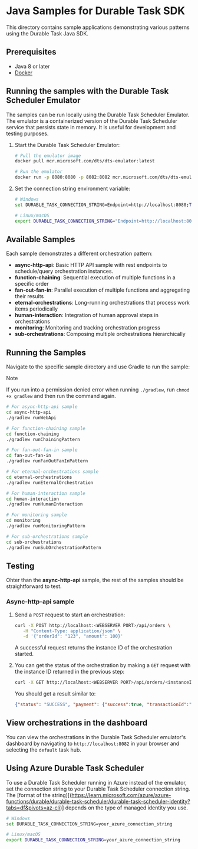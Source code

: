 # Java Samples for Durable Task SDK

This directory contains sample applications demonstrating various patterns using the Durable Task Java SDK.

## Prerequisites

- Java 8 or later
- [Docker](https://www.docker.com/get-started)

## Running the samples with the Durable Task Scheduler Emulator

The samples can be run locally using the Durable Task Scheduler Emulator. The emulator is a containerized version of the Durable Task Scheduler service that persists state in memory. It is useful for development and testing purposes.

1. Start the Durable Task Scheduler Emulator:

   ```bash
   # Pull the emulator image
   docker pull mcr.microsoft.com/dts/dts-emulator:latest

   # Run the emulator
   docker run -p 8080:8080 -p 8082:8082 mcr.microsoft.com/dts/dts-emulator:latest
   ```

2. Set the connection string environment variable:
   ```bash
   # Windows
   set DURABLE_TASK_CONNECTION_STRING=Endpoint=http://localhost:8080;TaskHub=default;Authentication=None

   # Linux/macOS
   export DURABLE_TASK_CONNECTION_STRING="Endpoint=http://localhost:8080;TaskHub=default;Authentication=None"
   ```

## Available Samples

Each sample demonstrates a different orchestration pattern:

- **async-http-api**: Basic HTTP API sample with rest endpoints to schedule/query orchestration instances.
- **function-chaining**: Sequential execution of multiple functions in a specific order
- **fan-out-fan-in**: Parallel execution of multiple functions and aggregating their results
- **eternal-orchestrations**: Long-running orchestrations that process work items periodically
- **human-interaction**: Integration of human approval steps in orchestrations
- **monitoring**: Monitoring and tracking orchestration progress
- **sub-orchestrations**: Composing multiple orchestrations hierarchically

## Running the Samples

Navigate to the specific sample directory and use Gradle to run the sample:

> [!NOTE]
> If you run into a permission denied error when running `./gradlew`, run `chmod +x gradlew` and then run the command again.

```bash
# For async-http-api sample
cd async-http-api
./gradlew runWebApi

# For function-chaining sample
cd function-chaining
./gradlew runChainingPattern

# For fan-out-fan-in sample
cd fan-out-fan-in
./gradlew runFanOutFanInPattern

# For eternal-orchestrations sample
cd eternal-orchestrations
./gradlew runEternalOrchestration

# For human-interaction sample
cd human-interaction
./gradlew runHumanInteraction

# For monitoring sample
cd monitoring
./gradlew runMonitoringPattern

# For sub-orchestrations sample
cd sub-orchestrations
./gradlew runSubOrchestrationPattern
```

## Testing 

Ohter than the **async-http-api** sample, the rest of the samples should be straightforward to test.  

### Async-http-api sample
1. Send a `POST` request to start an orchestration: 

   ```bash
   curl -X POST http://localhost:<WEBSERVER PORT>/api/orders \
      -H "Content-Type: application/json" \
      -d '{"orderId": "123", "amount": 100}'
   ```
   A successful request returns the instance ID of the orchestration started. 

1. You can get the status of the orchestration by making a `GET` request with the instance ID returned in the previous step:

   ```bash
   curl -X GET http://localhost:<WEBSERVER PORT>/api/orders/<instanceId>
   ```

   You should get a result similar to:
   
   ```json
   {"status": "SUCCESS", "payment": {"success":true, "transactionId":"TXN1747162910336"}, "shipment": {"trackingNumber":"TRACK1747162911373"}}
   ```

## View orchestrations in the dashboard

You can view the orchestrations in the Durable Task Scheduler emulator's dashboard by navigating to `http://localhost:8082` in your browser and selecting the `default` task hub.

## Using Azure Durable Task Scheduler

To use a Durable Task Scheduler running in Azure instead of the emulator, set the connection string to your Durable Task Scheduler connection string. The [format of the string)[(https://learn.microsoft.com/azure/azure-functions/durable/durable-task-scheduler/durable-task-scheduler-identity?tabs=df&pivots=az-cli)] depends on the type of managed identity you use. 

```bash
# Windows
set DURABLE_TASK_CONNECTION_STRING=your_azure_connection_string

# Linux/macOS
export DURABLE_TASK_CONNECTION_STRING=your_azure_connection_string
```
